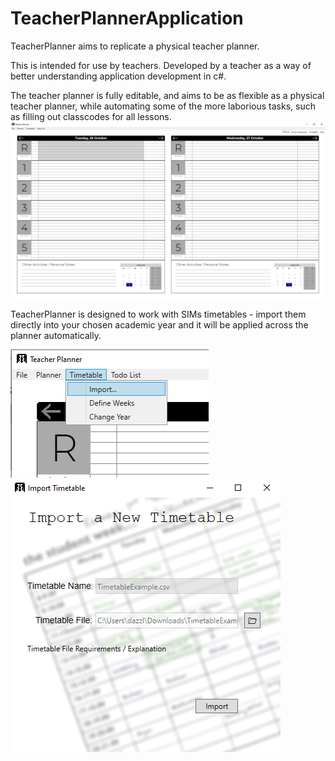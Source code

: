 # TeacherPlannerApplication
TeacherPlanner aims to replicate a physical teacher planner. 

This is intended for use by teachers. Developed by a teacher as a way of better understanding application development in c#.

The teacher planner is fully editable, and aims to be as flexible as a physical teacher planner, while automating some of the more laborious tasks, such as filling out classcodes for all lessons.
![Blank Planner View](UserGuide/assets/images/06.BlankPlanner.png?raw=true "Blank Planner View")

TeacherPlanner is designed to work with SIMs timetables - import them directly into your chosen academic year and it will be applied across the planner automatically.

![Import Timetable Dropdown](UserGuide/assets/images/07.ImportTimetable.png?raw=true "Import Timetable Dropdown") ![Import Timetable Dialogue](UserGuide/assets/images/08.ImportTimetableDialogue.png?raw=true "Import Timetable Dialogue")
